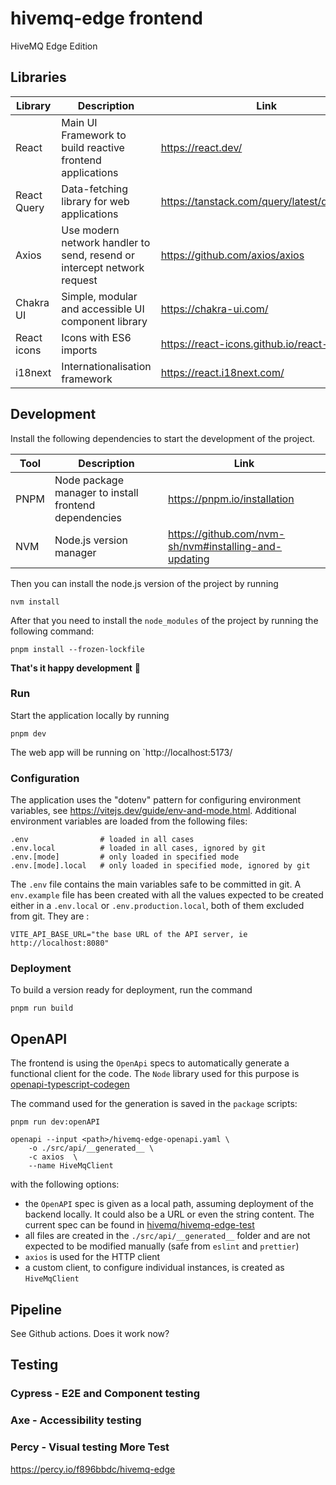 # hivemq-edge frontend

HiveMQ Edge Edition

## Libraries

| Library     | Description                                                             | Link                                         |
| ----------- | ----------------------------------------------------------------------- | -------------------------------------------- |
| React       | Main UI Framework to build reactive frontend applications               | https://react.dev/                           |
| React Query | Data-fetching library for web applications                              | https://tanstack.com/query/latest/docs/react |
| Axios       | Use modern network handler to send, resend or intercept network request | https://github.com/axios/axios               |
| Chakra UI   | Simple, modular and accessible UI component library                     | https://chakra-ui.com/                       |
| React icons | Icons with ES6 imports                                                  | https://react-icons.github.io/react-icons/   |
| i18next     | Internationalisation framework                                          | https://react.i18next.com/                   |

## Development

Install the following dependencies to start the development of the project.

| Tool | Description                                           | Link                                                  |
| ---- | ----------------------------------------------------- | ----------------------------------------------------- |
| PNPM | Node package manager to install frontend dependencies | https://pnpm.io/installation                          |
| NVM  | Node.js version manager                               | https://github.com/nvm-sh/nvm#installing-and-updating |

Then you can install the node.js version of the project by running

```shell
nvm install
```

After that you need to install the `node_modules` of the project by running the following command:

```shell
pnpm install --frozen-lockfile
```

**That's it happy development** 🎉

### Run

Start the application locally by running

```shell
pnpm dev
```

The web app will be running on `http://localhost:5173/

### Configuration

The application uses the "dotenv" pattern for configuring environment variables, see https://vitejs.dev/guide/env-and-mode.html.
Additional environment variables are loaded from the following files:

```
.env                # loaded in all cases
.env.local          # loaded in all cases, ignored by git
.env.[mode]         # only loaded in specified mode
.env.[mode].local   # only loaded in specified mode, ignored by git
```

The `.env` file contains the main variables safe to be committed in git.
A `env.example` file has been created with all the values expected to be created  
either in a `.env.local` or `.env.production.local`, both of them excluded from git.
They are :

```dotenv
VITE_API_BASE_URL="the base URL of the API server, ie http://localhost:8080"
```

### Deployment

To build a version ready for deployment, run the command

```shell
pnpm run build
```

## OpenAPI

The frontend is using the `OpenApi` specs to automatically generate a functional client for the code.
The `Node` library used for this purpose is [openapi-typescript-codegen](https://github.com/ferdikoomen/openapi-typescript-codegen)

The command used for the generation is saved in the `package` scripts:

```shell
pnpm run dev:openAPI
```

```shell
openapi --input <path>/hivemq-edge-openapi.yaml \
    -o ./src/api/__generated__ \
    -c axios  \
    --name HiveMqClient
```

with the following options:

- the `OpenAPI` spec is given as a local path, assuming deployment of the backend locally. It could also be a URL or even the string content.
  The current spec can be found in [hivemq/hivemq-edge-test](https://github.com/hivemq/hivemq-edge-test/blob/master/src/test/resources/hivemq-edge-openapi.yaml)
- all files are created in the `./src/api/__generated__` folder and are not expected to be modified manually (safe from `eslint` and `prettier`)
- `axios` is used for the HTTP client
- a custom client, to configure individual instances, is created as `HiveMqClient`

## Pipeline

See Github actions. Does it work now?

## Testing

### Cypress - E2E and Component testing

### Axe - Accessibility testing

### Percy - Visual testing More Test

https://percy.io/f896bbdc/hivemq-edge
